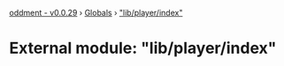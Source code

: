 [oddment - v0.0.29](../README.md) › [Globals](../globals.md) › ["lib/player/index"](_lib_player_index_.md)

# External module: "lib/player/index"


